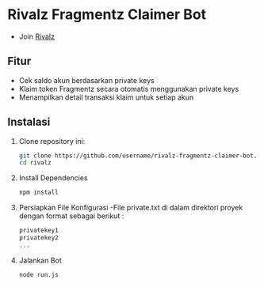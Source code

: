 # Rivalz Fragmentz Claimer Bot

- Join [Rivalz](https://rivalz.ai?r=beeetmut)

## Fitur
- Cek saldo akun berdasarkan private keys
- Klaim token Fragmentz secara otomatis menggunakan private keys
- Menampilkan detail transaksi klaim untuk setiap akun

## Instalasi
1. Clone repository ini:
   ```bash
   git clone https://github.com/username/rivalz-fragmentz-claimer-bot.git
   cd rivalz
2. Install Dependencies
   ```bash
   npm install
4. Persiapkan File Konfigurasi
   -File private.txt di dalam direktori proyek dengan format sebagai berikut :
   ```bash
   privatekey1
   privatekey2
   ...
6. Jalankan Bot
   ```bash
   node run.js

  
